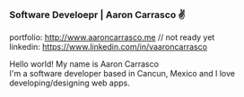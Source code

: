 ### Software Develoepr | Aaron Carrasco ✌️

portfolio: http://www.aaroncarrasco.me // not ready yet <br>
linkedin: https://www.linkedin.com/in/vaaroncarrasco

Hello world! My name is Aaron Carrasco <br>
I'm a software developer based in Cancun, Mexico and I love developing/designing web apps.
